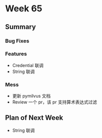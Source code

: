 # Week 65

## Summary

### Bug Fixes


### Features

- Credential 联调
- String 联调

### Mess

- 更新 pymilvus 文档
- Review 一个 pr，该 pr 支持算术表达式过滤

## Plan of Next Week

- String 联调

